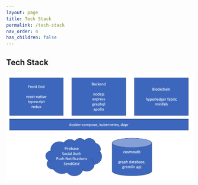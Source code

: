 ```yaml
---
layout: page
title: Tech Stack
permalink: /tech-stack
nav_order: 4
has_children: false
---
```


Tech Stack
---------
![Image](./assets/images/techstack.png)